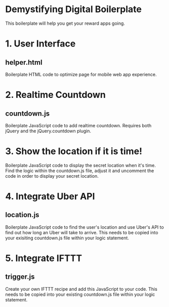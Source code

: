 Demystifying Digital Boilerplate
=========================

This boilerplate will help you get your reward apps going.

# 1. User Interface

## helper.html

Boilerplate HTML code to optimize page for mobile web app experience.

# 2. Realtime Countdown

## countdown.js

Boilerplate JavaScript code to add realtime countdown. Requires both jQuery and the jQuery.countdown plugin.

# 3. Show the location if it is time!

Boilerplate JavaScript code to display the secret location when it's time. Find the logic within the countdown.js file, adjust it and uncomment the code in order to display your secret location.

# 4. Integrate Uber API

## location.js

Boilerplate JavaScript code to find the user's location and use Uber's API to find out how long an Uber will take to arrive. This needs to be copied into your exisiting countdown.js file within your logic statement.

# 5. Integrate IFTTT

## trigger.js

Create your own IFTTT recipe and add this JavaScript to your code. This needs to be copied into your existing countdown.js file within your logic statement.
